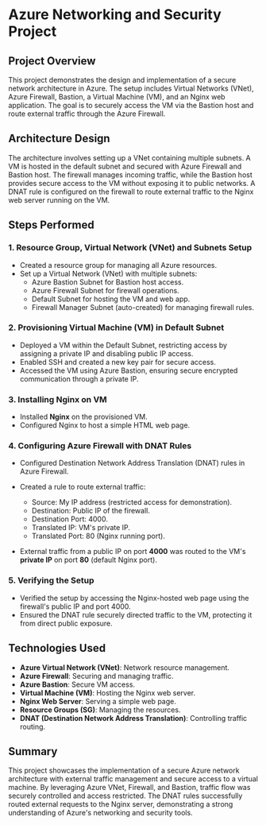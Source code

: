 # Azure Networking and Security Project

## Project Overview

This project demonstrates the design and implementation of a secure network architecture in Azure. The setup includes Virtual Networks (VNet), Azure Firewall, Bastion, a Virtual Machine (VM), and an Nginx web application. The goal is to securely access the VM via the Bastion host and route external traffic through the Azure Firewall.

## Architecture Design

The architecture involves setting up a VNet containing multiple subnets. A VM is hosted in the default subnet and secured with Azure Firewall and Bastion host. The firewall manages incoming traffic, while the Bastion host provides secure access to the VM without exposing it to public networks. A DNAT rule is configured on the firewall to route external traffic to the Nginx web server running on the VM.

## Steps Performed

### 1. Resource Group, Virtual Network (VNet) and Subnets Setup
- Created a resource group for managing all Azure resources.
- Set up a Virtual Network (VNet) with multiple subnets:
  - Azure Bastion Subnet for Bastion host access.
  - Azure Firewall Subnet for firewall operations.
  - Default Subnet for hosting the VM and web app.
  - Firewall Manager Subnet (auto-created) for managing firewall rules.

### 2. Provisioning Virtual Machine (VM) in Default Subnet
- Deployed a VM within the Default Subnet, restricting access by assigning a private IP and disabling public IP access.
- Enabled SSH and created a new key pair for secure access.
- Accessed the VM using Azure Bastion, ensuring secure encrypted communication through a private IP.
  
### 3. Installing Nginx on VM
- Installed **Nginx** on the provisioned VM.
- Configured Nginx to host a simple HTML web page.

### 4. Configuring Azure Firewall with DNAT Rules
- Configured Destination Network Address Translation (DNAT) rules in Azure Firewall.
- Created a rule to route external traffic:
    - Source: My IP address (restricted access for demonstration).
    - Destination: Public IP of the firewall.
    - Destination Port: 4000.
    - Translated IP: VM's private IP.
    - Translated Port: 80 (Nginx running port).
    
- External traffic from a public IP on port **4000** was routed to the VM's **private IP** on port **80** (default Nginx port).
  
### 5. Verifying the Setup
- Verified the setup by accessing the Nginx-hosted web page using the firewall's public IP and port 4000.
- Ensured the DNAT rule securely directed traffic to the VM, protecting it from direct public exposure.

## Technologies Used

- **Azure Virtual Network (VNet)**: Network resource management.
- **Azure Firewall**: Securing and managing traffic.
- **Azure Bastion**: Secure VM access.
- **Virtual Machine (VM)**: Hosting the Nginx web server.
- **Nginx Web Server**: Serving a simple web page.
- **Resource Groups (SG)**: Managing the resources.
- **DNAT (Destination Network Address Translation)**: Controlling traffic routing.

## Summary

This project showcases the implementation of a secure Azure network architecture with external traffic management and secure access to a virtual machine. By leveraging Azure VNet, Firewall, and Bastion, traffic flow was securely controlled and access restricted. The DNAT rules successfully routed external requests to the Nginx server, demonstrating a strong understanding of Azure's networking and security tools.
